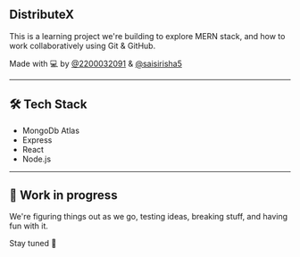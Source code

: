 ## DistributeX

This is a learning project we're building to explore MERN stack, and how to work collaboratively using Git & GitHub.

Made with 💻 by [@2200032091](https://github.com/2200032091) & [@saisirisha5](https://github.com/saisirisha5)

---

## 🛠️ Tech Stack

- MongoDb Atlas
- Express
- React
- Node.js 

---

## 🚧 Work in progress

We're figuring things out as we go, testing ideas, breaking stuff, and having fun with it.

Stay tuned 🤝
